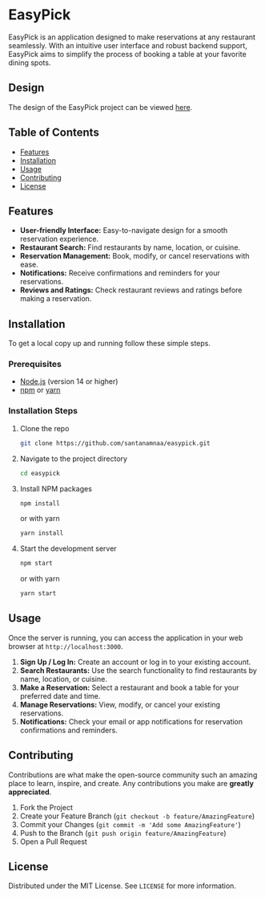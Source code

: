 # EasyPick

EasyPick is an application designed to make reservations at any restaurant seamlessly. With an intuitive user interface and robust backend support, EasyPick aims to simplify the process of booking a table at your favorite dining spots.

## Design

The design of the EasyPick project can be viewed [here](https://www.figma.com/design/3oazEPZMMeYiExvPH7qM3F/Untitled?node-id=0-1&t=fmEvuRw8Iw6bgrmW-0).

## Table of Contents

- [Features](#features)
- [Installation](#installation)
- [Usage](#usage)
- [Contributing](#contributing)
- [License](#license)

## Features

- **User-friendly Interface:** Easy-to-navigate design for a smooth reservation experience.
- **Restaurant Search:** Find restaurants by name, location, or cuisine.
- **Reservation Management:** Book, modify, or cancel reservations with ease.
- **Notifications:** Receive confirmations and reminders for your reservations.
- **Reviews and Ratings:** Check restaurant reviews and ratings before making a reservation.

## Installation

To get a local copy up and running follow these simple steps.

### Prerequisites

- [Node.js](https://nodejs.org/en/) (version 14 or higher)
- [npm](https://www.npmjs.com/get-npm) or [yarn](https://yarnpkg.com/getting-started/install)

### Installation Steps

1. Clone the repo

   ```sh
   git clone https://github.com/santanamnaa/easypick.git
   ```

2. Navigate to the project directory

   ```sh
   cd easypick
   ```

3. Install NPM packages

   ```sh
   npm install
   ```

   or with yarn

   ```sh
   yarn install
   ```

4. Start the development server

   ```sh
   npm start
   ```

   or with yarn

   ```sh
   yarn start
   ```

## Usage

Once the server is running, you can access the application in your web browser at `http://localhost:3000`.

1. **Sign Up / Log In:** Create an account or log in to your existing account.
2. **Search Restaurants:** Use the search functionality to find restaurants by name, location, or cuisine.
3. **Make a Reservation:** Select a restaurant and book a table for your preferred date and time.
4. **Manage Reservations:** View, modify, or cancel your existing reservations.
5. **Notifications:** Check your email or app notifications for reservation confirmations and reminders.

## Contributing

Contributions are what make the open-source community such an amazing place to learn, inspire, and create. Any contributions you make are **greatly appreciated**.

1. Fork the Project
2. Create your Feature Branch (`git checkout -b feature/AmazingFeature`)
3. Commit your Changes (`git commit -m 'Add some AmazingFeature'`)
4. Push to the Branch (`git push origin feature/AmazingFeature`)
5. Open a Pull Request

## License

Distributed under the MIT License. See `LICENSE` for more information.
